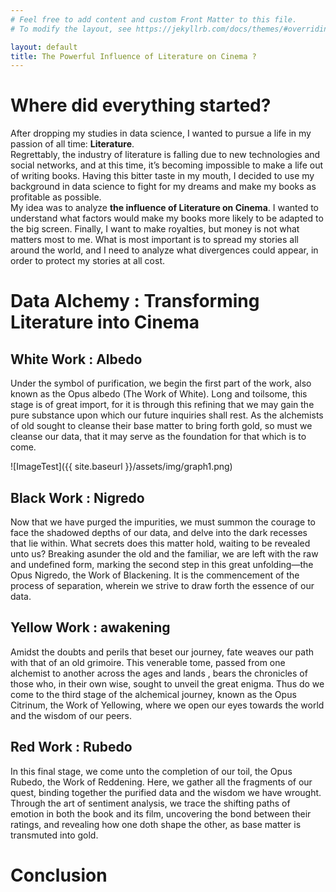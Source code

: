 ```yaml
---
# Feel free to add content and custom Front Matter to this file.
# To modify the layout, see https://jekyllrb.com/docs/themes/#overriding-theme-defaults

layout: default
title: The Powerful Influence of Literature on Cinema ?
---
```


# Where did everything started?
After dropping my studies in data science, I wanted to pursue a life in my passion of all time: **Literature**.\
Regrettably, the industry of literature is falling due to new technologies and social networks, and at this time, it’s becoming impossible to make a life out of writing books. Having this bitter taste in my mouth, I decided to use my background in data science to fight for my dreams and make my books as profitable as possible.\
My idea was to analyze **the influence of Literature on Cinema**. I wanted to understand what factors would make my books more likely to be adapted to the big screen. Finally, I want to make royalties, but money is not what matters most to me. What is most important is to spread my stories all around the world, and I need to analyze what divergences could appear, in order to protect my stories at all cost.

# Data Alchemy : Transforming Literature into Cinema

## White Work : Albedo

Under the symbol of purification, we begin the first part of the work, also known as the Opus albedo (The Work of White). Long and toilsome, this stage is of great import, for it is through this refining that we may gain the pure substance upon which our future inquiries shall rest. As the alchemists of old sought to cleanse their base matter to bring forth gold, so must we cleanse our data, that it may serve as the foundation for that which is to come.

![ImageTest]({{ site.baseurl }}/assets/img/graph1.png)


## Black Work : Nigredo

Now that we have purged the impurities, we must summon the courage to face the shadowed depths of our data, and delve into the dark recesses that lie within. What secrets does this matter hold, waiting to be revealed unto us?
Breaking asunder the old and the familiar, we are left with the raw and undefined form, marking the second step in this great unfolding—the Opus Nigredo, the Work of Blackening. It is the commencement of the process of separation, wherein we strive to draw forth the essence of our data.


## Yellow Work : awakening

Amidst the doubts and perils that beset our journey, fate weaves our path with that of an old grimoire. This venerable tome, passed from one alchemist to another across the ages and lands , bears the chronicles of those who, in their own wise, sought to unveil the great enigma. Thus do we come to the third stage of the alchemical journey, known as the Opus Citrinum, the Work of Yellowing, where we open our eyes towards the world and the wisdom of our peers.



## Red Work : Rubedo

In this final stage, we come unto the completion of our toil, the Opus Rubedo, the Work of Reddening. Here, we gather all the fragments of our quest, binding together the purified data and the wisdom we have wrought. Through the art of sentiment analysis, we trace the shifting paths of emotion in both the book and its film, uncovering the bond between their ratings, and revealing how one doth shape the other, as base matter is transmuted into gold.



# Conclusion
